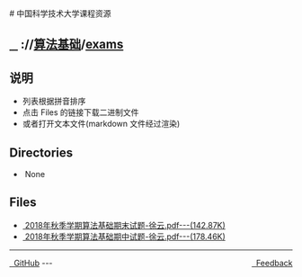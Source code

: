
<head>
    <meta http-equiv="content-type" content="text/html; charset=utf-8">
    <link rel="stylesheet" href="https://use.fontawesome.com/releases/v5.8.1/css/all.css" integrity="sha384-50oBUHEmvpQ+1lW4y57PTFmhCaXp0ML5d60M1M7uH2+nqUivzIebhndOJK28anvf" crossorigin="anonymous">
    <title> 中国科学技术大学课程资源</title>
</head>
# 中国科学技术大学课程资源

<div>
  <h2>
    <a href="../index.html">&nbsp;&nbsp;<i class="fas fa-backward"></i>&nbsp;</a>
    :/<a href="../../index.html"><i class="fas fa-home"></i></a>/<a href="../index.html">算法基础</a>/<a href="index.html">exams</a>
  </h2>
</div>

## 说明
- 列表根据拼音排序
- 点击 Files 的链接下载二进制文件
- 或者打开文本文件(markdown 文件经过渲染)

<h2> Directories &nbsp; <a href="http://downgit.zhoudaxiaa.com/#/home?url=https://github.com/USTC-Resource/USTC-Course/tree/master/算法基础/exams" style="color:red;text-decoration:underline;" target="_black"><i class="fas fa-download"></i></a></h2>

<ul><li><i class="fas fa-meh"></i>&nbsp;None</li></ul>

## Files
<ul><li><a href="https://raw.githubusercontent.com/USTC-Resource/USTC-Course/master/算法基础/exams/2018年秋季学期算法基础期末试题-徐云.pdf"><i class="fas fa-file-pdf"></i>&nbsp;2018年秋季学期算法基础期末试题-徐云.pdf---(142.87K)</a></li>
<li><a href="https://raw.githubusercontent.com/USTC-Resource/USTC-Course/master/算法基础/exams/2018年秋季学期算法基础期中试题-徐云.pdf"><i class="fas fa-file-pdf"></i>&nbsp;2018年秋季学期算法基础期中试题-徐云.pdf---(178.46K)</a></li></ul>

---
<div style="text-decration:underline;display:inline">
  <a href="https://github.com/USTC-Resource/USTC-Course.git" target="_blank" rel="external"><i class="fab fa-github"></i>&nbsp; GitHub</a>
  <a href="mailto:&#122;huheqin1@gmail.com?subject=反馈与建议" style="float:right" target="_blank" rel="external"><i class="fas fa-envelope"></i>&nbsp; Feedback</a>
</div>
---


